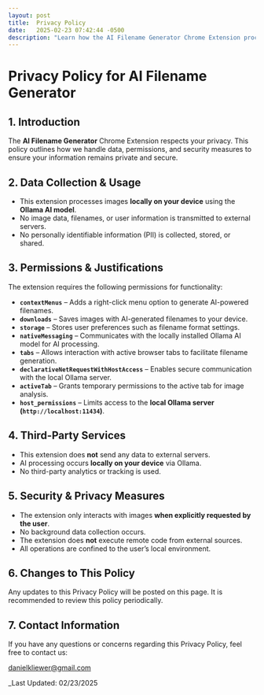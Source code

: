 ```yaml
---
layout: post
title:  Privacy Policy
date:   2025-02-23 07:42:44 -0500
description: "Learn how the AI Filename Generator Chrome Extension processes your data locally, requires no external servers, and implements strict privacy measures to protect your information."
---
```

# Privacy Policy for AI Filename Generator

## 1. Introduction
The **AI Filename Generator** Chrome Extension respects your privacy. This policy outlines how we handle data, permissions, and security measures to ensure your information remains private and secure.

## 2. Data Collection & Usage
- This extension processes images **locally on your device** using the **Ollama AI model**.
- No image data, filenames, or user information is transmitted to external servers.
- No personally identifiable information (PII) is collected, stored, or shared.

## 3. Permissions & Justifications
The extension requires the following permissions for functionality:

- **`contextMenus`** – Adds a right-click menu option to generate AI-powered filenames.
- **`downloads`** – Saves images with AI-generated filenames to your device.
- **`storage`** – Stores user preferences such as filename format settings.
- **`nativeMessaging`** – Communicates with the locally installed Ollama AI model for AI processing.
- **`tabs`** – Allows interaction with active browser tabs to facilitate filename generation.
- **`declarativeNetRequestWithHostAccess`** – Enables secure communication with the local Ollama server.
- **`activeTab`** – Grants temporary permissions to the active tab for image analysis.
- **`host_permissions`** – Limits access to the **local Ollama server (`http://localhost:11434`)**.

## 4. Third-Party Services
- This extension does **not** send any data to external servers.
- AI processing occurs **locally on your device** via Ollama.
- No third-party analytics or tracking is used.

## 5. Security & Privacy Measures
- The extension only interacts with images **when explicitly requested by the user**.
- No background data collection occurs.
- The extension does **not** execute remote code from external sources.
- All operations are confined to the user’s local environment.

## 6. Changes to This Policy
Any updates to this Privacy Policy will be posted on this page. It is recommended to review this policy periodically.

## 7. Contact Information
If you have any questions or concerns regarding this Privacy Policy, feel free to contact us:

danielkliewer@gmail.com

_Last Updated: 02/23/2025
